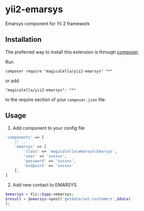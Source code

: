 # yii2-emarsys
Emarsys component for Yii 2 framework

Installation
------------

The preferred way to install this extension is through [composer](http://getcomposer.org/download/).

Run

```
composer require "magicalella/yii2-emarsys" "*"
```

or add

```
"magicalella/yii2-emarsys": "*"
```

to the require section of your `composer.json` file.

Usage
-----

1. Add component to your config file
```php
'components' => [
    // ...
    'emarsys' => [
        'class' => 'magicalella\emarsys\Emarsys',
        'user' => 'xxxxxx',
        'password' => 'xxxxxx',
        'endpoint' => 'xxxxxx'
    ],
]
```

2. Add new contact to EMARSYS
```php
$emarsys = Yii::$app->emarsys;
$result = $emarsys->post('getdata/set-customers',$data)
);
```


